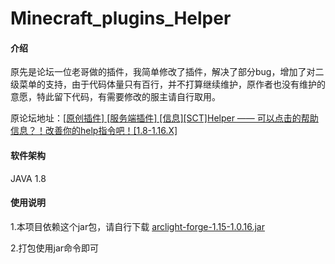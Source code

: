 # Minecraft_plugins_Helper
#### 介绍
原先是论坛一位老哥做的插件，我简单修改了插件，解决了部分bug，增加了对二级菜单的支持，由于代码体量只有百行，并不打算继续维护，原作者也没有维护的意愿，特此留下代码，有需要修改的服主请自行取用。

原论坛地址：[\[原创插件\] \[服务端插件\] \[信息\]\[SCT\]Helper —— 可以点击的帮助信息？！改善你的help指令吧！\[1.8-1.16.X\]](https://www.mcbbs.net/thread-1081486-1-1.html)

#### 软件架构
JAVA 1.8

#### 使用说明
1.本项目依赖这个jar包，请自行下载 [arclight-forge-1.15-1.0.16.jar](https://www.mcmod.cn/download/3060.html)

2.打包使用jar命令即可
